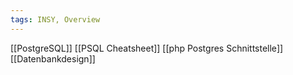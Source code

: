 ```yaml
---
tags: INSY, Overview
---
```

[[PostgreSQL]]
[[PSQL Cheatsheet]]
[[php Postgres Schnittstelle]]
[[Datenbankdesign]]


